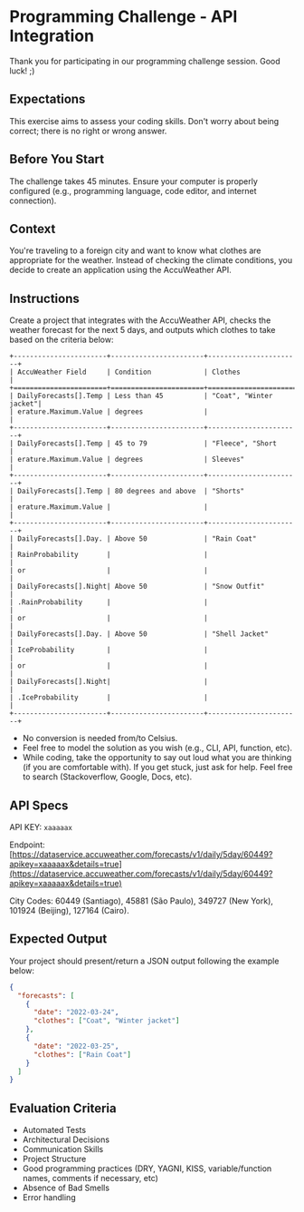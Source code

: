 
# Programming Challenge - API Integration

Thank you for participating in our programming challenge session. Good luck! ;)

## Expectations

This exercise aims to assess your coding skills. Don't worry about being correct; there is no right or wrong answer.

## Before You Start

The challenge takes 45 minutes. Ensure your computer is properly configured (e.g., programming language, code editor, and internet connection).

## Context

You're traveling to a foreign city and want to know what clothes are appropriate for the weather. Instead of checking the climate conditions, you decide to create an application using the AccuWeather API.

## Instructions

Create a project that integrates with the AccuWeather API, checks the weather forecast for the next 5 days, and outputs which clothes to take based on the criteria below:

```plaintext
+-----------------------+-----------------------+-----------------------+
| AccuWeather Field     | Condition             | Clothes               |
+=======================+=======================+=======================+
| DailyForecasts[].Temp | Less than 45          | "Coat", "Winter jacket"|
| erature.Maximum.Value | degrees               |                       |
+-----------------------+-----------------------+-----------------------+
| DailyForecasts[].Temp | 45 to 79              | "Fleece", "Short      |
| erature.Maximum.Value | degrees               | Sleeves"               |
+-----------------------+-----------------------+-----------------------+
| DailyForecasts[].Temp | 80 degrees and above  | "Shorts"               |
| erature.Maximum.Value |                       |                       |
+-----------------------+-----------------------+-----------------------+
| DailyForecasts[].Day. | Above 50              | "Rain Coat"            |
| RainProbability       |                       |                       |
| or                    |                       |                       |
| DailyForecasts[].Night| Above 50              | "Snow Outfit"          |
| .RainProbability      |                       |                       |
| or                    |                       |                       |
| DailyForecasts[].Day. | Above 50              | "Shell Jacket"         |
| IceProbability        |                       |                       |
| or                    |                       |                       |
| DailyForecasts[].Night|                       |                       |
| .IceProbability       |                       |                       |
+-----------------------+-----------------------+-----------------------+
```

- No conversion is needed from/to Celsius.
- Feel free to model the solution as you wish (e.g., CLI, API, function, etc).
- While coding, take the opportunity to say out loud what you are thinking (if you are comfortable with). If you get stuck, just ask for help. Feel free to search (Stackoverflow, Google, Docs, etc).

## API Specs

API KEY: `xaaaaax`

Endpoint: [https://dataservice.accuweather.com/forecasts/v1/daily/5day/60449?apikey=xaaaaax&details=true](https://dataservice.accuweather.com/forecasts/v1/daily/5day/60449?apikey=xaaaaax&details=true)

City Codes: 60449 (Santiago), 45881 (São Paulo), 349727 (New York), 101924 (Beijing), 127164 (Cairo).

## Expected Output

Your project should present/return a JSON output following the example below:

```json
{
  "forecasts": [
    {
      "date": "2022-03-24",
      "clothes": ["Coat", "Winter jacket"]
    },
    {
      "date": "2022-03-25",
      "clothes": ["Rain Coat"]
    }
  ]
}
```

## Evaluation Criteria

- Automated Tests
- Architectural Decisions
- Communication Skills
- Project Structure
- Good programming practices (DRY, YAGNI, KISS, variable/function names, comments if necessary, etc)
- Absence of Bad Smells
- Error handling
